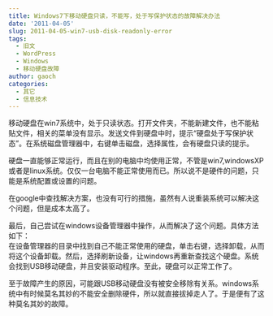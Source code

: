 ```yaml
---
title: Windows7下移动硬盘只读，不能写，处于写保护状态的故障解决办法
date: '2011-04-05'
slug: 2011-04-05-win7-usb-disk-readonly-error
tags:
  - 旧文
  - WordPress
  - Windows
  - 移动硬盘故障
author: gaoch
categories:
  - 其它
  - 信息技术
---
```



移动硬盘在win7系统中，处于只读状态。打开文件夹，不能新建文件，也不能粘贴文件，相关的菜单没有显示。发送文件到硬盘中时，提示“硬盘处于写保护状态”。在系统磁盘管理器中，右键单击磁盘，选择属性，会有硬盘只读的提示。

硬盘一直能够正常运行，而且在别的电脑中均使用正常，不管是win7,windowsXP或者是linux系统。仅仅一台电脑不能正常使用而已。所以说不是硬件的问题，只能是系统配置或设置的问题。

在google中查找解决方案，也没有可行的措施，虽然有人说重装系统可以解决这个问题，但是成本太高了。

最后，自己尝试在windows设备管理器中操作，从而解决了这个问题。具体方法如下：  
在设备管理器的目录中找到自己不能正常使用的硬盘，单击右键，选择卸载，从而将这个设备卸载。然后，选择刷新设备，让windows再重新查找这个硬盘。系统会找到USB移动硬盘，并且安装驱动程序。至此，硬盘可以正常工作了。

至于故障产生的原因，可能跟USB移动硬盘没有被安全移除有关系。windows系统中有时候莫名其妙的不能安全删除硬件，所以就直接拔掉走人了。于是便有了这种莫名其妙的故障。

